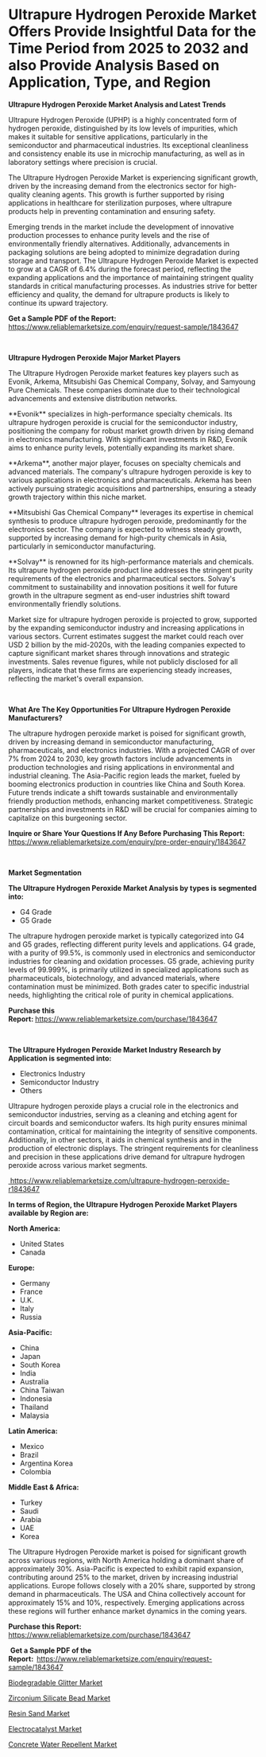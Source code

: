 <p><h1>Ultrapure Hydrogen Peroxide Market Offers Provide Insightful Data for the Time Period from 2025 to 2032 and also Provide Analysis Based on Application, Type, and Region</h1></p><p><strong>Ultrapure Hydrogen Peroxide Market Analysis and Latest Trends</strong></p>
<p><p>Ultrapure Hydrogen Peroxide (UPHP) is a highly concentrated form of hydrogen peroxide, distinguished by its low levels of impurities, which makes it suitable for sensitive applications, particularly in the semiconductor and pharmaceutical industries. Its exceptional cleanliness and consistency enable its use in microchip manufacturing, as well as in laboratory settings where precision is crucial.</p><p>The Ultrapure Hydrogen Peroxide Market is experiencing significant growth, driven by the increasing demand from the electronics sector for high-quality cleaning agents. This growth is further supported by rising applications in healthcare for sterilization purposes, where ultrapure products help in preventing contamination and ensuring safety. </p><p>Emerging trends in the market include the development of innovative production processes to enhance purity levels and the rise of environmentally friendly alternatives. Additionally, advancements in packaging solutions are being adopted to minimize degradation during storage and transport. The Ultrapure Hydrogen Peroxide Market is expected to grow at a CAGR of 6.4% during the forecast period, reflecting the expanding applications and the importance of maintaining stringent quality standards in critical manufacturing processes. As industries strive for better efficiency and quality, the demand for ultrapure products is likely to continue its upward trajectory.</p></p>
<p><strong>Get a Sample PDF of the Report:&nbsp;</strong> <a href="https://www.reliablemarketsize.com/enquiry/request-sample/1843647?utm_campaign=1131&utm_medium=2&utm_source=Github&utm_content=ia&utm_term=02042025&utm_id=ultrapure-hydrogen-peroxide">https://www.reliablemarketsize.com/enquiry/request-sample/1843647</a></p>
<p>&nbsp;</p>
<p><strong>Ultrapure Hydrogen Peroxide Major Market Players</strong></p>
<p><p>The Ultrapure Hydrogen Peroxide market features key players such as Evonik, Arkema, Mitsubishi Gas Chemical Company, Solvay, and Samyoung Pure Chemicals. These companies dominate due to their technological advancements and extensive distribution networks.</p><p>**Evonik** specializes in high-performance specialty chemicals. Its ultrapure hydrogen peroxide is crucial for the semiconductor industry, positioning the company for robust market growth driven by rising demand in electronics manufacturing. With significant investments in R&D, Evonik aims to enhance purity levels, potentially expanding its market share.</p><p>**Arkema**, another major player, focuses on specialty chemicals and advanced materials. The company's ultrapure hydrogen peroxide is key to various applications in electronics and pharmaceuticals. Arkema has been actively pursuing strategic acquisitions and partnerships, ensuring a steady growth trajectory within this niche market. </p><p>**Mitsubishi Gas Chemical Company** leverages its expertise in chemical synthesis to produce ultrapure hydrogen peroxide, predominantly for the electronics sector. The company is expected to witness steady growth, supported by increasing demand for high-purity chemicals in Asia, particularly in semiconductor manufacturing.</p><p>**Solvay** is renowned for its high-performance materials and chemicals. Its ultrapure hydrogen peroxide product line addresses the stringent purity requirements of the electronics and pharmaceutical sectors. Solvay's commitment to sustainability and innovation positions it well for future growth in the ultrapure segment as end-user industries shift toward environmentally friendly solutions.</p><p>Market size for ultrapure hydrogen peroxide is projected to grow, supported by the expanding semiconductor industry and increasing applications in various sectors. Current estimates suggest the market could reach over USD 2 billion by the mid-2020s, with the leading companies expected to capture significant market shares through innovations and strategic investments. Sales revenue figures, while not publicly disclosed for all players, indicate that these firms are experiencing steady increases, reflecting the market's overall expansion.</p></p>
<p>&nbsp;</p>
<p><strong>What Are The Key Opportunities For Ultrapure Hydrogen Peroxide Manufacturers?</strong></p>
<p><p>The ultrapure hydrogen peroxide market is poised for significant growth, driven by increasing demand in semiconductor manufacturing, pharmaceuticals, and electronics industries. With a projected CAGR of over 7% from 2024 to 2030, key growth factors include advancements in production technologies and rising applications in environmental and industrial cleaning. The Asia-Pacific region leads the market, fueled by booming electronics production in countries like China and South Korea. Future trends indicate a shift towards sustainable and environmentally friendly production methods, enhancing market competitiveness. Strategic partnerships and investments in R&D will be crucial for companies aiming to capitalize on this burgeoning sector.</p></p>
<p><strong>Inquire or Share Your Questions If Any Before Purchasing This Report:</strong> <a href="https://www.reliablemarketsize.com/enquiry/pre-order-enquiry/1843647?utm_campaign=1131&utm_medium=2&utm_source=Github&utm_content=ia&utm_term=02042025&utm_id=ultrapure-hydrogen-peroxide">https://www.reliablemarketsize.com/enquiry/pre-order-enquiry/1843647</a></p>
<p>&nbsp;</p>
<p><strong>Market Segmentation</strong></p>
<p><strong>The Ultrapure Hydrogen Peroxide Market Analysis by types is segmented into:</strong></p>
<p><ul><li>G4 Grade</li><li>G5 Grade</li></ul></p>
<p><p>The ultrapure hydrogen peroxide market is typically categorized into G4 and G5 grades, reflecting different purity levels and applications. G4 grade, with a purity of 99.5%, is commonly used in electronics and semiconductor industries for cleaning and oxidation processes. G5 grade, achieving purity levels of 99.999%, is primarily utilized in specialized applications such as pharmaceuticals, biotechnology, and advanced materials, where contamination must be minimized. Both grades cater to specific industrial needs, highlighting the critical role of purity in chemical applications.</p></p>
<p><strong>Purchase this Report:&nbsp;</strong><a href="https://www.reliablemarketsize.com/purchase/1843647?utm_campaign=1131&utm_medium=2&utm_source=Github&utm_content=ia&utm_term=02042025&utm_id=ultrapure-hydrogen-peroxide">https://www.reliablemarketsize.com/purchase/1843647</a></p>
<p>&nbsp;</p>
<p><strong>The Ultrapure Hydrogen Peroxide Market Industry Research by Application is segmented into:</strong></p>
<p><ul><li>Electronics Industry</li><li>Semiconductor Industry</li><li>Others</li></ul></p>
<p><p>Ultrapure hydrogen peroxide plays a crucial role in the electronics and semiconductor industries, serving as a cleaning and etching agent for circuit boards and semiconductor wafers. Its high purity ensures minimal contamination, critical for maintaining the integrity of sensitive components. Additionally, in other sectors, it aids in chemical synthesis and in the production of electronic displays. The stringent requirements for cleanliness and precision in these applications drive demand for ultrapure hydrogen peroxide across various market segments.</p></p>
<p><a href="https://www.reliablemarketsize.com/ultrapure-hydrogen-peroxide-r1843647?utm_campaign=1131&utm_medium=2&utm_source=Github&utm_content=ia&utm_term=02042025&utm_id=ultrapure-hydrogen-peroxide">&nbsp;https://www.reliablemarketsize.com/ultrapure-hydrogen-peroxide-r1843647</a></p>
<p><strong>In terms of Region, the Ultrapure Hydrogen Peroxide Market Players available by Region are:</strong></p>
<p>
    <p> <strong> North America: </strong>
        <ul>
            <li>United States</li>
            <li>Canada</li>
        </ul>
        </p> 
    <p> <strong> Europe: </strong>
        <ul>
            <li>Germany</li>
            <li>France</li>
            <li>U.K.</li>
            <li>Italy</li>
            <li>Russia</li>
        </ul>
        </p> 
    <p> <strong> Asia-Pacific: </strong>
        <ul>
            <li>China</li>
            <li>Japan</li>
            <li>South Korea</li>
            <li>India</li>
            <li>Australia</li>
            <li>China Taiwan</li>
            <li>Indonesia</li>
            <li>Thailand</li>
            <li>Malaysia</li>
        </ul>
        </p> 
    <p> <strong> Latin America: </strong>
        <ul>
            <li>Mexico</li>
            <li>Brazil</li>
            <li>Argentina Korea</li>
            <li>Colombia</li>
        </ul>
        </p> 
    <p> <strong> Middle East & Africa: </strong>
        <ul>
            <li>Turkey</li>
            <li>Saudi</li>
            <li>Arabia</li>
            <li>UAE</li>
            <li>Korea</li>
        </ul>
    </p>
    </p>
<p><p>The Ultrapure Hydrogen Peroxide market is poised for significant growth across various regions, with North America holding a dominant share of approximately 30%. Asia-Pacific is expected to exhibit rapid expansion, contributing around 25% to the market, driven by increasing industrial applications. Europe follows closely with a 20% share, supported by strong demand in pharmaceuticals. The USA and China collectively account for approximately 15% and 10%, respectively. Emerging applications across these regions will further enhance market dynamics in the coming years.</p></p>
<p><strong>Purchase this Report: </strong><a href="https://www.reliablemarketsize.com/purchase/1843647?utm_campaign=1131&utm_medium=2&utm_source=Github&utm_content=ia&utm_term=02042025&utm_id=ultrapure-hydrogen-peroxide">https://www.reliablemarketsize.com/purchase/1843647</a></p>
<p>&nbsp;<strong>Get a Sample PDF of the Report:&nbsp;&nbsp;</strong><a href="https://www.reliablemarketsize.com/enquiry/request-sample/1843647?utm_campaign=1131&utm_medium=2&utm_source=Github&utm_content=ia&utm_term=02042025&utm_id=ultrapure-hydrogen-peroxide">https://www.reliablemarketsize.com/enquiry/request-sample/1843647</a></p>
<p><strong></strong></p>
<p><p><a href="https://github.com/etapaqanee/Market-Research-Report-List-1/blob/main/biodegradable-glitter-market.md?utm_campaign=1131&utm_medium=2&utm_source=Github&utm_content=ia&utm_term=02042025&utm_id=ultrapure-hydrogen-peroxide">Biodegradable Glitter Market</a></p><p><a href="https://github.com/wilzeryammy/Market-Research-Report-List-1/blob/main/zirconium-silicate-bead-market.md?utm_campaign=1131&utm_medium=2&utm_source=Github&utm_content=ia&utm_term=02042025&utm_id=ultrapure-hydrogen-peroxide">Zirconium Silicate Bead Market</a></p><p><a href="https://github.com/sphaabrose/Market-Research-Report-List-1/blob/main/resin-sand-market.md?utm_campaign=1131&utm_medium=2&utm_source=Github&utm_content=ia&utm_term=02042025&utm_id=ultrapure-hydrogen-peroxide">Resin Sand Market</a></p><p><a href="https://github.com/firdwsermald/Market-Research-Report-List-1/blob/main/electrocatalyst-market.md?utm_campaign=1131&utm_medium=2&utm_source=Github&utm_content=ia&utm_term=02042025&utm_id=ultrapure-hydrogen-peroxide">Electrocatalyst Market</a></p><p><a href="https://github.com/leptouwrites/Market-Research-Report-List-1/blob/main/concrete-water-repellent-market.md?utm_campaign=1131&utm_medium=2&utm_source=Github&utm_content=ia&utm_term=02042025&utm_id=ultrapure-hydrogen-peroxide">Concrete Water Repellent Market</a></p></p>